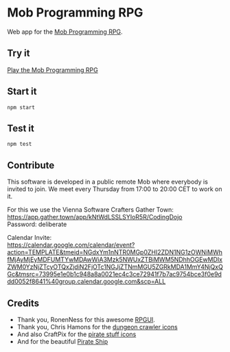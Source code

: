 # Mob Programming RPG

Web app for the [Mob Programming RPG](https://github.com/willemlarsen/mobprogrammingrpg).

## Try it

[Play the Mob Programming RPG](http://gregorriegler.com/mob-programming-rpg/)

## Start it

`npm start`

## Test it

`npm test`

## Contribute

This software is developed in a public remote Mob where everybody is invited to join.
We meet every Thursday from 17:00 to 20:00 CET to work on it.

For this we use the Vienna Software Crafters Gather Town:  
https://app.gather.town/app/kNtWdLSSLSYIoR5R/CodingDojo  
Password: deliberate

Calendar Invite:  
https://calendar.google.com/calendar/event?action=TEMPLATE&tmeid=NGdxYm1nNTR0MGp0ZHI2ZDN1NG1zOWNiMWhfMjAyMjEyMDFUMTYwMDAwWiA3Mzk5NWUxZTBiMWM5NDhhOGEwMDIxZWM0YzNjZTcyOTQxZjdiN2FjOTc1NGJjZTNmMGU5ZGRkMDA1MmY4NjQxQGc&tmsrc=73995e1e0b1c948a8a0021ec4c3ce72941f7b7ac9754bce3f0e9ddd0052f8641%40group.calendar.google.com&scp=ALL

## Credits

- Thank you, RonenNess for this awesome [RPGUI](https://github.com/RonenNess/RPGUI).
- Thank you, Chris Hamons for the [dungeon crawler icons](https://opengameart.org/content/dungeon-crawl-32x32-tiles)
- And also CraftPix for the [pirate stuff icons](https://opengameart.org/content/48-pirate-stuff-icons)
- And for the beautiful [Pirate Ship](https://www.flaticon.com/free-icon/pirate-ship_1907877)
